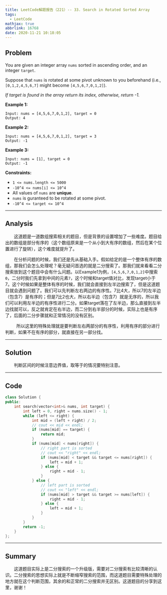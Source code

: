 ```yaml
---
title: LeetCode解题报告（221）-- 33. Search in Rotated Sorted Array
tags:
  - LeetCode
mathjax: true
abbrlink: 16768
date: 2020-11-21 10:18:05
---
```


## Problem

You are given an integer array `nums` sorted in ascending order, and an integer `target`.

Suppose that `nums` is rotated at some pivot unknown to you beforehand (i.e., `[0,1,2,4,5,6,7]` might become `[4,5,6,7,0,1,2]`).

*If target is found in the array return its index, otherwise, return -1.*

<!-- more -->

**Example 1:**

```
Input: nums = [4,5,6,7,0,1,2], target = 0
Output: 4
```

**Example 2:**

```
Input: nums = [4,5,6,7,0,1,2], target = 3
Output: -1
```

**Example 3:**

```
Input: nums = [1], target = 0
Output: -1
```

**Constraints:**

- `1 <= nums.length <= 5000`
- `-10^4 <= nums[i] <= 10^4`
- All values of `nums` are **unique**.
- `nums` is guranteed to be rotated at some pivot.
- `-10^4 <= target <= 10^4`

------

## Analysis

&emsp;&emsp;这道题是一道数组搜索相关的题目，但是背景的设置增加了一些难度。题目给出的数组是部分有序的（这个数组原来是一个从小到大有序的数组，然后在某个位置进行了旋转），这个难度就提升了。

&emsp;&emsp;在分析问题的时候，我们还是先从基础入手。假如给定的是一个整体有序的数组，那我们会怎么处理呢？毫无疑问首选的就是二分搜索了。那我们就来看看二分搜索放到这个题目中会有什么问题。以Example1为例，`[4,5,6,7,0,1,2]`中搜索`0`，二分时我们先拿到中间的元素`7`，这个时候和target值对比，发现target小于7。这个时候如果是整体有序的时候，我们就会直接到左半边搜索了，但是这道题目就会遇到问题了。我们可以先判断左右两边的有序性。7比4大，所以7的左半边（包含7）是有序的；但是7比2也大，所以右半边（包含7）就是无序的，所以我们可以利用左半边的有序性进行二分。如果target落在了左半边，那么直接到左半边找就可以，反之就肯定在右半边，而二分到右半部分的时候，实际上也是有序了，后面的二分步骤就和正常情况的没有区别。

&emsp;&emsp;  所以这里的特殊处理就是要判断左右两部分的有序性，利用有序的部分进行判断，如果不在有序的部分，就直接在另一部分找。

------

## Solution

&emsp;&emsp;判断区间的时候注意边界值，取等于的情况要特别注意。

------

## Code

```c++
class Solution {
public:
    int search(vector<int>& nums, int target) {
        int left = 0, right = nums.size() - 1;
        while (left <= right) {
            int mid = (left + right) / 2;
            // cout << mid << endl;
            if (nums[mid] == target) {
                return mid;
            }
            if (nums[mid] < nums[right]) {
                // right part is sorted
                // cout << "right" << endl;
                if (nums[mid] < target && target <= nums[right]) {
                    left = mid + 1;
                } else {
                    right = mid - 1;
                }
            } else {
                // left part is sorted
                // cout << "left" << endl;
                if (nums[mid] > target && target >= nums[left]) {
                    right = mid - 1;
                } else {
                    left = mid + 1;
                }
            }
        }
        return -1;
    }
};
```

------

## Summary

&emsp;&emsp;这道题目实际上是二分搜索的一个升级版，需要对二分搜索有比较清晰的认识。二分搜索的思想实际上就是不断缩窄搜索的范围，而这道题目需要特殊处理的地方就在这个判断范围，其余的和正常的二分搜索并无区别。这道题目的分享到这里，谢谢！
